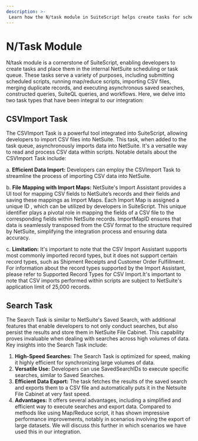 ```yaml
---
description: >-
 Learn how the N/task module in SuiteScript helps create tasks for scheduling, running scripts, importing CSV files, and more.
---
```


# N/Task Module

N/task module is a cornerstone of SuiteScript, enabling developers to create tasks and place them in the internal NetSuite scheduling or task queue. These tasks serve a variety of purposes, including submitting scheduled scripts, running map/reduce scripts, importing CSV files, merging duplicate records, and executing asynchronous saved searches, constructed queries, SuiteQL queries, and workflows. Here, we delve into two task types that have been integral to our integration:

## CSVImport Task

The CSVImport Task is a powerful tool integrated into SuiteScript, allowing developers to import CSV files into NetSuite. This task, when added to the task queue, asynchronously imports data into NetSuite. It's a versatile way to read and process CSV data within scripts. Notable details about the CSVImport Task include:

a. **Efficient Data Import:** Developers can employ the CSVImport Task to streamline the process of importing CSV data into NetSuite.

b. **File Mapping with Import Maps:** NetSuite's Import Assistant provides a UI tool for mapping CSV fields to NetSuite’s records and their fields and saving these mappings as Import Maps. Each Import Map is assigned a unique ID , which can be utilized by developers in SuiteScript. This unique identifier plays a pivotal role in mapping the fields of a CSV file to the corresponding fields within NetSuite records. ImportMapID ensures that data is seamlessly transposed from the CSV format to the structure required by NetSuite, simplifying the integration process and ensuring data accuracy.

c. **Limitation:** It's important to note that the CSV Import Assistant supports most commonly imported record types, but it does not support certain record types, such as Shipment Receipts and Customer Order Fulfillment. For information about the record types supported by the Import Assistant, please refer to Supported Record Types for CSV Import.It's important to note that CSV imports performed within scripts are subject to NetSuite's application limit of 25,000 records.

## Search Task

The Search Task is similar to NetSuite's Saved Search, with additional features that enable developers to not only conduct searches, but also persist the results and store them in NetSuite File Cabinet. This capability proves invaluable when dealing with searches across high volumes of data. Key insights into the Search Task include:

1. **High-Speed Searches:** The Search Task is optimized for speed, making it highly efficient for synchronizing large volumes of data.
2. **Versatile Use:** Developers can use SavedSearchIDs to execute specific searches, similar to Saved Searches.
3. **Efficient Data Export:** The task fetches the results of the saved search and exports them to a CSV file and automatically puts it in the Netsuite File Cabinet at very fast speed.
4. **Advantages:** It offers several advantages, including a simplified and efficient way to execute searches and export data. Compared to methods like using Map/Reduce script, it has shown impressive performance improvements, notably in scenarios involving the export of large datasets. We will discuss this further in which scenarios we have used this in our integration.
